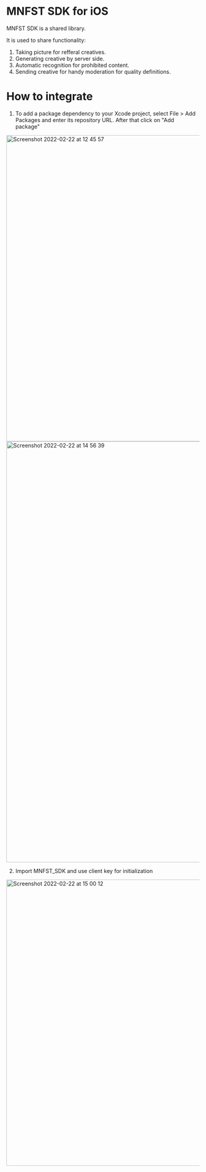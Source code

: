 # MNFST SDK for iOS

MNFST SDK is a shared library. 

It is used to share functionality:
1. Taking picture for refferal creatives.
2. Generating creative by server side.
3. Automatic recognition for prohibited content.
4. Sending creative for handy moderation for quality definitions.

# How to integrate

1. To add a package dependency to your Xcode project, select File > Add Packages and enter its repository URL. After that click on "Add package"

<img width="798" alt="Screenshot 2022-02-22 at 12 45 57" src="https://user-images.githubusercontent.com/16333850/155127520-93dd13f1-1171-4713-859a-3d56d07a6561.png">

<img width="1097" alt="Screenshot 2022-02-22 at 14 56 39" src="https://user-images.githubusercontent.com/16333850/155127875-129ac4d4-2f90-4539-aaaa-8d866579548b.png">

2. Import MNFST_SDK and use client key for initialization

<img width="746" alt="Screenshot 2022-02-22 at 15 00 12" src="https://user-images.githubusercontent.com/16333850/155128176-5613a7a7-1d7c-4392-9a7e-8dfa2d2d0a2c.png">
